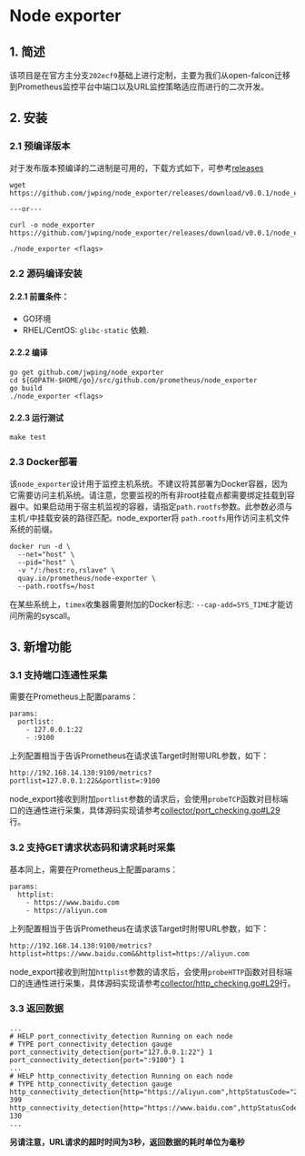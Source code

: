# Node exporter

## 1. 简述

该项目是在官方主分支`202ecf9`基础上进行定制，主要为我们从open-falcon迁移到Prometheus监控平台中端口以及URL监控策略适应而进行的二次开发。

## 2. 安装

### 2.1 预编译版本

对于发布版本预编译的二进制是可用的，下载方式如下，可参考[releases](https://github.com/jwping/prometheus/releases)

```shell
wget https://github.com/jwping/node_exporter/releases/download/v0.0.1/node_exporter

---or---

curl -o node_exporter https://github.com/jwping/node_exporter/releases/download/v0.0.1/node_exporter

./node_exporter <flags>
```

### 2.2 源码编译安装

#### 2.2.1 前置条件：

* GO环境
* RHEL/CentOS: `glibc-static` 依赖.

#### 2.2.2 编译

```shell
go get github.com/jwping/node_exporter
cd ${GOPATH-$HOME/go}/src/github.com/prometheus/node_exporter
go build
./node_exporter <flags>
```

#### 2.2.3 运行测试

```shell
make test
```

### 2.3 Docker部署

该`node_exporter`设计用于监控主机系统。不建议将其部署为Docker容器，因为它需要访问主机系统。请注意，您要监视的所有非root挂载点都需要绑定挂载到容器中。如果启动用于宿主机监视的容器，请指定`path.rootfs`参数。此参数必须与主机`/`中挂载安装的路径匹配。node_exporter将 `path.rootfs`用作访问主机文件系统的前缀。

```shell
docker run -d \
  --net="host" \
  --pid="host" \
  -v "/:/host:ro,rslave" \
  quay.io/prometheus/node-exporter \
  --path.rootfs=/host
```

在某些系统上，`timex`收集器需要附加的Docker标志: `--cap-add=SYS_TIME`才能访问所需的syscall。

## 3. 新增功能

### 3.1 支持端口连通性采集

需要在Prometheus上配置params：

```shell
params:
  portlist:
    - 127.0.0.1:22
    - :9100
```

上列配置相当于告诉Prometheus在请求该Target时附带URL参数，如下：

```shell
http://192.168.14.130:9100/metrics?portlist=127.0.0.1:22&&portlist=:9100
```

node_export接收到附加`portlist`参数的请求后，会使用`probeTCP`函数对目标端口的连通性进行采集，具体源码实现请参考[collector/port_checking.go#L29](https://github.com/jwping/node_exporter/blob/master/collector/port_checking.go#L29)行。

### 3.2 支持GET请求状态码和请求耗时采集

基本同上，需要在Prometheus上配置params：

```shell
params:
  httplist:
    - https://www.baidu.com
    - https://aliyun.com
```

上列配置相当于告诉Prometheus在请求该Target时附带URL参数，如下：

```shell
http://192.168.14.130:9100/metrics?httplist=https://www.baidu.com&&httplist=https://aliyun.com
```

node_export接收到附加`httplist`参数的请求后，会使用`probeHTTP`函数对目标端口的连通性进行采集，具体源码实现请参考[collector/http_checking.go#L29](https://github.com/jwping/node_exporter/blob/master/collector/http_checking.go#L29)行。

### 3.3 返回数据

```shell
...
# HELP port_connectivity_detection Running on each node
# TYPE port_connectivity_detection gauge
port_connectivity_detection{port="127.0.0.1:22"} 1
port_connectivity_detection{port=":9100"} 1
...
# HELP http_connectivity_detection Running on each node
# TYPE http_connectivity_detection gauge
http_connectivity_detection{http="https://aliyun.com",httpStatusCode="200"} 399
http_connectivity_detection{http="https://www.baidu.com",httpStatusCode="200"} 130
...
```

**另请注意，URL请求的超时时间为3秒，返回数据的耗时单位为毫秒**

